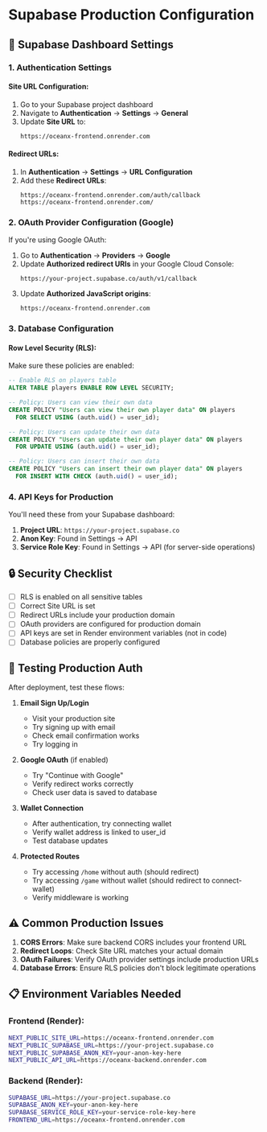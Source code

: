 # Supabase Production Configuration

## 🔧 **Supabase Dashboard Settings**

### 1. **Authentication Settings**

#### Site URL Configuration:
1. Go to your Supabase project dashboard
2. Navigate to **Authentication** → **Settings** → **General**
3. Update **Site URL** to:
   ```
   https://oceanx-frontend.onrender.com
   ```

#### Redirect URLs:
1. In **Authentication** → **Settings** → **URL Configuration**
2. Add these **Redirect URLs**:
   ```
   https://oceanx-frontend.onrender.com/auth/callback
   https://oceanx-frontend.onrender.com/
   ```

### 2. **OAuth Provider Configuration (Google)**

If you're using Google OAuth:

1. Go to **Authentication** → **Providers** → **Google**
2. Update **Authorized redirect URIs** in your Google Cloud Console:
   ```
   https://your-project.supabase.co/auth/v1/callback
   ```
3. Update **Authorized JavaScript origins**:
   ```
   https://oceanx-frontend.onrender.com
   ```

### 3. **Database Configuration**

#### Row Level Security (RLS):
Make sure these policies are enabled:

```sql
-- Enable RLS on players table
ALTER TABLE players ENABLE ROW LEVEL SECURITY;

-- Policy: Users can view their own data
CREATE POLICY "Users can view their own player data" ON players
  FOR SELECT USING (auth.uid() = user_id);

-- Policy: Users can update their own data  
CREATE POLICY "Users can update their own player data" ON players
  FOR UPDATE USING (auth.uid() = user_id);

-- Policy: Users can insert their own data
CREATE POLICY "Users can insert their own player data" ON players
  FOR INSERT WITH CHECK (auth.uid() = user_id);
```

### 4. **API Keys for Production**

You'll need these from your Supabase dashboard:

1. **Project URL**: `https://your-project.supabase.co`
2. **Anon Key**: Found in Settings → API
3. **Service Role Key**: Found in Settings → API (for server-side operations)

## 🔒 **Security Checklist**

- [ ] RLS is enabled on all sensitive tables
- [ ] Correct Site URL is set
- [ ] Redirect URLs include your production domain
- [ ] OAuth providers are configured for production domain
- [ ] API keys are set in Render environment variables (not in code)
- [ ] Database policies are properly configured

## 🧪 **Testing Production Auth**

After deployment, test these flows:

1. **Email Sign Up/Login**
   - Visit your production site
   - Try signing up with email
   - Check email confirmation works
   - Try logging in

2. **Google OAuth** (if enabled)
   - Try "Continue with Google"
   - Verify redirect works correctly
   - Check user data is saved to database

3. **Wallet Connection**
   - After authentication, try connecting wallet
   - Verify wallet address is linked to user_id
   - Test database updates

4. **Protected Routes**
   - Try accessing `/home` without auth (should redirect)
   - Try accessing `/game` without wallet (should redirect to connect-wallet)
   - Verify middleware is working

## ⚠️ **Common Production Issues**

1. **CORS Errors**: Make sure backend CORS includes your frontend URL
2. **Redirect Loops**: Check Site URL matches your actual domain
3. **OAuth Failures**: Verify OAuth provider settings include production URLs
4. **Database Errors**: Ensure RLS policies don't block legitimate operations

## 📋 **Environment Variables Needed**

### Frontend (Render):
```bash
NEXT_PUBLIC_SITE_URL=https://oceanx-frontend.onrender.com
NEXT_PUBLIC_SUPABASE_URL=https://your-project.supabase.co
NEXT_PUBLIC_SUPABASE_ANON_KEY=your-anon-key-here
NEXT_PUBLIC_API_URL=https://oceanx-backend.onrender.com
```

### Backend (Render):
```bash
SUPABASE_URL=https://your-project.supabase.co
SUPABASE_ANON_KEY=your-anon-key-here
SUPABASE_SERVICE_ROLE_KEY=your-service-role-key-here
FRONTEND_URL=https://oceanx-frontend.onrender.com
```
